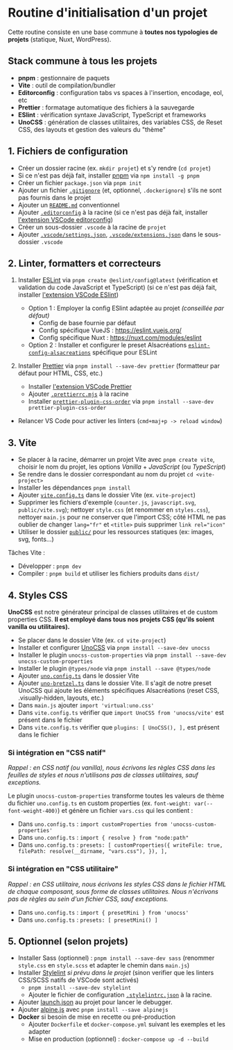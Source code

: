 # Routine d'initialisation d'un projet

Cette routine consiste en une base commune à **toutes nos typologies de projets** (statique, Nuxt, WordPress).

## Stack commune à tous les projets

- **pnpm** : gestionnaire de paquets
- **Vite** : outil de compilation/bundler
- **Editorconfig** : configuration tabs vs spaces à l'insertion, encodage, eol, etc
- **Prettier** : formatage automatique des fichiers à la sauvegarde
- **ESlint** : vérification syntaxe JavaScript, TypeScript et frameworks
- **UnoCSS** : génération de classes utilitaires, des variables CSS, de Reset CSS, des layouts et gestion des valeurs du "thème"

## 1. Fichiers de configuration

- Créer un dossier racine (ex. `mkdir projet`) et s'y rendre (`cd projet`)
- Si ce n'est pas déjà fait, installer [pnpm](https://pnpm.io/fr/installation) via `npm install -g pnpm`
- Créer un fichier `package.json` via `pnpm init`
- Ajouter un fichier [`.gitignore`](../configs/.gitignore) (et, optionnel, `.dockerignore`) s'ils ne sont pas fournis dans le projet
- Ajouter un [`README.md`](../configs/README.md) conventionnel
- Ajouter [`.editorconfig`](../configs/.editorconfig) à la racine (si ce n'est pas déjà fait, installer [l'extension VSCode editorconfig](https://marketplace.visualstudio.com/items?itemName=EditorConfig.EditorConfig))
- Créer un sous-dossier `.vscode` à la racine de `projet`
- Ajouter [`.vscode/settings.json`](../configs/.vscode/settings.json), [`.vscode/extensions.json`](../configs/.vscode/extensions.json) dans le sous-dossier `.vscode`

## 2. Linter, formatters et correcteurs

1. Installer [ESLint](https://eslint.org/docs/latest/user-guide/getting-started) via `pnpm create @eslint/config@latest` (vérification et validation du code JavaScript et TypeScript) (si ce n'est pas déjà fait, installer [l'extension VSCode ESlint](https://marketplace.visualstudio.com/items?itemName=dbaeumer.vscode-eslint))
    - Option 1 : Employer la config ESlint adaptée au projet *(conseillée par défaut)*
      - Config de base fournie par défaut
      - Config spécifique VueJS : <https://eslint.vuejs.org/>
      - Config spécifique Nuxt : <https://nuxt.com/modules/eslint>
    - Option 2 : Installer et configurer le preset Alsacréations [`eslint-config-alsacreations`](https://www.npmjs.com/package/eslint-config-alsacreations) spécifique pour ESLint

2. Installer [Prettier](https://prettier.io/docs/en/install.html) via `pnpm install --save-dev prettier` (formatteur par défaut pour HTML, CSS, etc.)
    - Installer [l'extension VSCode Prettier](https://marketplace.visualstudio.com/items?itemName=esbenp.prettier-vscode)
    - Ajouter [`.prettierrc.mjs`](../configs/.prettierrc.mjs) à la racine
    - Installer [`prettier-plugin-css-order`](https://www.npmjs.com/package/prettier-plugin-css-order) via `pnpm install --save-dev prettier-plugin-css-order`

- Relancer VS Code pour activer les linters (`cmd+maj+p -> reload window`)

## 3. Vite

- Se placer à la racine, démarrer un projet Vite avec `pnpm create vite`, choisir le nom du projet, les options *Vanilla* + *JavaScript* (ou *TypeScript*)
- Se rendre dans le dossier correspondant au nom du projet `cd <vite-project>`
- Installer les dépendances `pnpm install`
- Ajouter [`vite.config.ts`](../configs/vite.config.ts) dans le dossier Vite (ex. `vite-project`)
- Supprimer les fichiers d'exemple (`counter.js`, `javascript.svg`, `public/vite.svg`); nettoyer `style.css` (et renommer en `styles.css`), nettoyer `main.js` pour ne conserver que l'import CSS; côté HTML ne pas oublier de changer `lang="fr"` et `<title>` puis supprimer `link rel="icon"`
- Utiliser le dossier [`public/`](https://vitejs.dev/guide/assets.html#the-public-directory) pour les ressources statiques (ex: images, svg, fonts…)

Tâches Vite :

- Développer : `pnpm dev`
- Compiler : `pnpm build` et utiliser les fichiers produits dans `dist/`

## 4. Styles CSS

**UnoCSS** est notre générateur principal de classes utilitaires et de custom properties CSS. **Il est employé dans tous nos projets CSS (qu'ils soient vanilla ou utilitaires).**

- Se placer dans le dossier Vite (ex. `cd vite-project`)
- Installer et configurer [UnoCSS](https://unocss.dev/) via `pnpm install --save-dev unocss`
- Installer le plugin `unocss-custom-properties` via `pnpm install --save-dev unocss-custom-properties`
- Installer le plugin `@types/node` via `pnpm install --save @types/node`
- Ajouter [`uno.config.ts`](../configs/uno.config.ts) dans le dossier Vite
- Ajouter [`uno-bretzel.ts`](../configs/uno-bretzel.ts) dans le dossier Vite. Il s'agit de notre preset UnoCSS qui ajoute les éléments spécifiques Alsacréations (reset CSS, .visually-hidden, layouts, etc.)
- Dans `main.js` ajouter `import 'virtual:uno.css'`
- Dans `vite.config.ts` vérifier que `import UnoCSS from 'unocss/vite'` est présent dans le fichier
- Dans `vite.config.ts` vérifier que `plugins: [ UnoCSS(), ],` est présent dans le fichier

### Si intégration en "CSS natif"

*Rappel : en CSS natif (ou vanilla), nous écrivons les règles CSS dans les feuilles de styles et nous n'utilisons pas de classes utilitaires, sauf exceptions.*

Le plugin `unocss-custom-properties` transforme toutes les valeurs de thème du fichier `uno.config.ts` en custom properties (ex. `font-weight: var(--font-weight-400)`) et génère un fichier `vars.css` qui les contient :

- Dans `uno.config.ts` : `import customProperties from 'unocss-custom-properties'`
- Dans `uno.config.ts` : `import { resolve } from "node:path"`
- Dans `uno.config.ts` : `presets: [ customProperties({ writeFile: true, filePath: resolve(__dirname, "vars.css"), }), ],`

### Si intégration en "CSS utilitaire"

*Rappel : en CSS utilitaire, nous écrivons les styles CSS dans le fichier HTML de chaque composant, sous forme de classes utilitaires. Nous n'écrivons pas de règles au sein d'un fichier CSS, sauf exceptions.*

- Dans `uno.config.ts` : `import { presetMini } from 'unocss'`
- Dans `uno.config.ts` : `presets: [ presetMini() ]`

## 5. Optionnel (selon projets)

- Installer Sass (optionnel) : `pnpm install --save-dev sass` (renommer `style.css` en `style.scss` et adapter le chemin dans `main.js`)
- Installer [Stylelint](https://stylelint.io/user-guide/get-started) *si prévu dans le projet* (sinon verifier que les linters CSS/SCSS natifs de VSCode sont activés)
  - `pnpm install --save-dev stylelint`
  - Ajouter le fichier de configuration [`.stylelintrc.json`](../configs/.stylelintrc.json) à la racine.
- Ajouter [launch.json](https://code.visualstudio.com/docs/editor/debugging#_launch-configurations) au projet pour lancer le debugger.
- Ajouter [alpine.js](https://alpinejs.dev/essentials/installation) avec `pnpm install --save alpinejs`
- **Docker** si besoin de mise en recette ou pré-production
  - Ajouter `Dockerfile` et `docker-compose.yml` suivant les exemples et les adapter
  - Mise en production (optionnel) : `docker-compose up -d --build`

